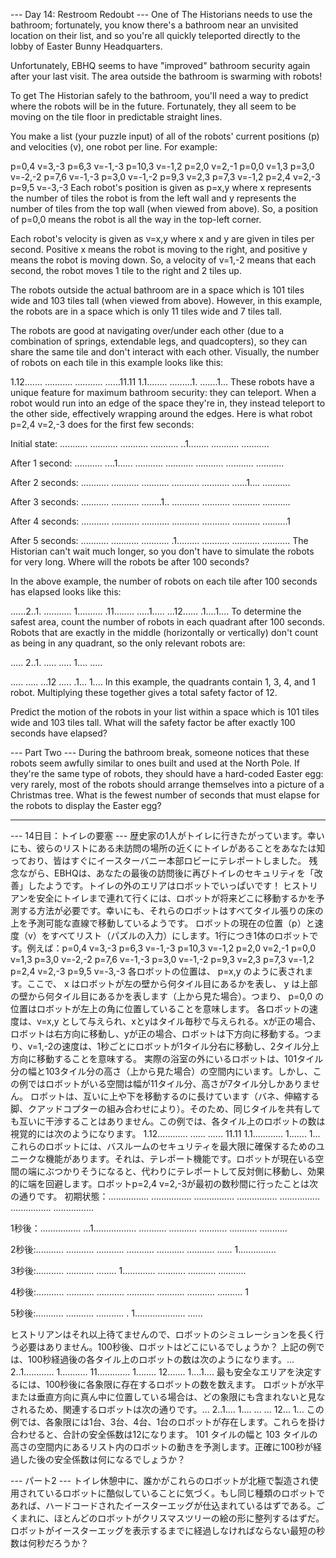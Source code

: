 --- Day 14: Restroom Redoubt ---
One of The Historians needs to use the bathroom; fortunately, you know there's a bathroom near an unvisited location on their list, and so you're all quickly teleported directly to the lobby of Easter Bunny Headquarters.

Unfortunately, EBHQ seems to have "improved" bathroom security again after your last visit. The area outside the bathroom is swarming with robots!

To get The Historian safely to the bathroom, you'll need a way to predict where the robots will be in the future. Fortunately, they all seem to be moving on the tile floor in predictable straight lines.

You make a list (your puzzle input) of all of the robots' current positions (p) and velocities (v), one robot per line. For example:

p=0,4 v=3,-3
p=6,3 v=-1,-3
p=10,3 v=-1,2
p=2,0 v=2,-1
p=0,0 v=1,3
p=3,0 v=-2,-2
p=7,6 v=-1,-3
p=3,0 v=-1,-2
p=9,3 v=2,3
p=7,3 v=-1,2
p=2,4 v=2,-3
p=9,5 v=-3,-3
Each robot's position is given as p=x,y where x represents the number of tiles the robot is from the left wall and y represents the number of tiles from the top wall (when viewed from above). So, a position of p=0,0 means the robot is all the way in the top-left corner.

Each robot's velocity is given as v=x,y where x and y are given in tiles per second. Positive x means the robot is moving to the right, and positive y means the robot is moving down. So, a velocity of v=1,-2 means that each second, the robot moves 1 tile to the right and 2 tiles up.

The robots outside the actual bathroom are in a space which is 101 tiles wide and 103 tiles tall (when viewed from above). However, in this example, the robots are in a space which is only 11 tiles wide and 7 tiles tall.

The robots are good at navigating over/under each other (due to a combination of springs, extendable legs, and quadcopters), so they can share the same tile and don't interact with each other. Visually, the number of robots on each tile in this example looks like this:

1.12.......
...........
...........
......11.11
1.1........
.........1.
.......1...
These robots have a unique feature for maximum bathroom security: they can teleport. When a robot would run into an edge of the space they're in, they instead teleport to the other side, effectively wrapping around the edges. Here is what robot p=2,4 v=2,-3 does for the first few seconds:

Initial state:
...........
...........
...........
...........
..1........
...........
...........

After 1 second:
...........
....1......
...........
...........
...........
...........
...........

After 2 seconds:
...........
...........
...........
...........
...........
......1....
...........

After 3 seconds:
...........
...........
........1..
...........
...........
...........
...........

After 4 seconds:
...........
...........
...........
...........
...........
...........
..........1

After 5 seconds:
...........
...........
...........
.1.........
...........
...........
...........
The Historian can't wait much longer, so you don't have to simulate the robots for very long. Where will the robots be after 100 seconds?

In the above example, the number of robots on each tile after 100 seconds has elapsed looks like this:

......2..1.
...........
1..........
.11........
.....1.....
...12......
.1....1....
To determine the safest area, count the number of robots in each quadrant after 100 seconds. Robots that are exactly in the middle (horizontally or vertically) don't count as being in any quadrant, so the only relevant robots are:

..... 2..1.
..... .....
1.... .....
           
..... .....
...12 .....
.1... 1....
In this example, the quadrants contain 1, 3, 4, and 1 robot. Multiplying these together gives a total safety factor of 12.

Predict the motion of the robots in your list within a space which is 101 tiles wide and 103 tiles tall. What will the safety factor be after exactly 100 seconds have elapsed?

--- Part Two ---
During the bathroom break, someone notices that these robots seem awfully similar to ones built and used at the North Pole. If they're the same type of robots, they should have a hard-coded Easter egg: very rarely, most of the robots should arrange themselves into a picture of a Christmas tree.
What is the fewest number of seconds that must elapse for the robots to display the Easter egg?

----------------------------------------------
--- 14日目：トイレの要塞 ---
歴史家の1人がトイレに行きたがっています。幸いにも、彼らのリストにある未訪問の場所の近くにトイレがあることをあなたは知っており、皆はすぐにイースターバニー本部ロビーにテレポートしました。
残念ながら、EBHQは、あなたの最後の訪問後に再びトイレのセキュリティを「改善」したようです。トイレの外のエリアはロボットでいっぱいです！
ヒストリアンを安全にトイレまで連れて行くには、ロボットが将来どこに移動するかを予測する方法が必要です。幸いにも、それらのロボットはすべてタイル張りの床の上を予測可能な直線で移動しているようです。
ロボットの現在の位置（p）と速度（v）をすべてリスト（パズルの入力）にします。1行につき1体のロボットです。例えば：p=0,4 v=3,-3
p=6,3 v=-1,-3
p=10,3 v=-1,2
p=2,0 v=2,-1
p=0,0 v=1,3
p=3,0 v=-2,-2
p=7,6 v=-1,-3
p=3,0 v=-1,-2
p=9,3 v=2,3
p=7,3 v=-1,2
p=2,4 v=2,-3
p=9,5 v=-3,-3
各ロボットの位置は、
p=x,y
 のように表されます。ここで、
x
 はロボットが左の壁から何タイル目にあるかを表し、
y
 は上部の壁から何タイル目にあるかを表します（上から見た場合）。つまり、
p=0,0
 の位置はロボットが左上の角に位置していることを意味します。
各ロボットの速度は、v=x,y として与えられ、xとyはタイル毎秒で与えられる。xが正の場合、ロボットは右方向に移動し、yが正の場合、ロボットは下方向に移動する。つまり、v=1,-2の速度は、1秒ごとにロボットが1タイル分右に移動し、2タイル分上方向に移動することを意味する。
実際の浴室の外にいるロボットは、101タイル分の幅と103タイル分の高さ（上から見た場合）の空間内にいます。しかし、この例ではロボットがいる空間は幅が11タイル分、高さが7タイル分しかありません。
ロボットは、互いに上や下を移動するのに長けています（バネ、伸縮する脚、クアッドコプターの組み合わせにより）。そのため、同じタイルを共有しても互いに干渉することはありません。この例では、各タイル上のロボットの数は視覚的には次のようになります。
1.12............
......
......
11.11
1.1............
1.......
1...
これらのロボットには、バスルームのセキュリティを最大限に確保するためのユニークな機能があります。それは、テレポート機能です。ロボットが現在いる空間の端にぶつかりそうになると、代わりにテレポートして反対側に移動し、効果的に端を回避します。ロボットp=2,4 v=2,-3が最初の数秒間に行ったことは次の通りです。
初期状態：................
................
................
................
................
................
................

1秒後：................
...1.................
...........
...........
...........
...........
...........

2秒後:...........
...........
...........
...........
...........
...........
......
1...............

3秒後:...........
...........
........
1.............
...........
...........
...........

4秒後:...........
...........
...........
...........
...........
...........
..........
1

5秒後:...........
...........
...........
.
1....................
......

ヒストリアンはそれ以上待てませんので、ロボットのシミュレーションを長く行う必要はありません。100秒後、ロボットはどこにいるでしょうか？
上記の例では、100秒経過後の各タイル上のロボットの数は次のようになります。...
2..1............
1...........
11.............
1........
12.......
1....1....
最も安全なエリアを決定するには、100秒後に各象限に存在するロボットの数を数えます。 ロボットが水平または垂直方向に真ん中に位置している場合は、どの象限にも含まれないと見なされるため、関連するロボットは次の通りです。...
 2..1....
1....
           ...
...
12...
1...
この例では、各象限には1台、3台、4台、1台のロボットが存在します。これらを掛け合わせると、合計の安全係数は12になります。
101
タイルの幅と
103
タイルの高さの空間内にあるリスト内のロボットの動きを予測します。正確に100秒が経過した後の安全係数は何になるでしょうか？

--- パート2 ---
トイレ休憩中に、誰かがこれらのロボットが北極で製造され使用されているロボットに酷似していることに気づく。もし同じ種類のロボットであれば、ハードコードされたイースターエッグが仕込まれているはずである。ごくまれに、ほとんどのロボットがクリスマスツリーの絵の形に整列するはずだ。
ロボットがイースターエッグを表示するまでに経過しなければならない最短の秒数は何秒だろうか？